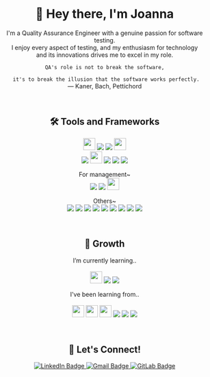 <h1 align="center">👋 Hey there, I'm Joanna</h1>
<p align="center">
I'm a Quality Assurance Engineer with a genuine passion for software testing.<br>I enjoy every aspect of testing, and my enthusiasm
  for technology <br>and its innovations drives me to excel in my role.
  <br>
</p>

<p align="center">
  <code>QA's role is not to break the software,<br>
  it's to break the illusion that the software works perfectly. </code>
  <br>
    — Kaner, Bach, Pettichord
</p>
<br>

<h2 align="center">🛠️ Tools and Frameworks</h2>

<p align="center">
    <img src="https://github.com/joeeen/joeeen/assets/118897487/94dcffa9-b015-4ef8-aab0-1864641cdce9" height=28>
    <img src="https://img.shields.io/badge/Selenium-43B02A?style=for-the-badge&logo=Selenium&logoColor=white">
    <img src="https://img.shields.io/badge/Postman-FF6C37?style=for-the-badge&logo=Postman&logoColor=white">
    <img src="https://github.com/joeeen/joeeen/assets/118897487/c07d3b53-57cc-4cf4-81d6-8e358df2b187" height=28>
  <br>
    <img src="https://img.shields.io/badge/-cypress-%23E5E5E5?style=for-the-badge&logo=cypress&logoColor=058a5e">
    <img src="https://github.com/joeeen/joeeen/assets/118897487/1524388f-7c27-4919-ba6c-fe86f01104d6" height=28>
    <img src="https://img.shields.io/badge/Mocha-8D6748?style=for-the-badge&logo=mocha&logoColor=white">
    <img src="https://img.shields.io/badge/Chai-F4ECDC?style=for-the-badge&logo=chai&logoColor=8B2115">
    <img src="https://img.shields.io/badge/Cucumber-43B02A?style=for-the-badge&logo=cucumber&logoColor=white">
</p>
<p align="center">
  For management~<br>
  <img src="https://img.shields.io/badge/Jira-0052CC?style=for-the-badge&logo=Jira">
  <img src="https://img.shields.io/badge/Trello-0052CC?style=for-the-badge&logo=trello">
  <img src="https://github.com/joeeen/joeeen/assets/118897487/6c9101a9-a2b7-4738-8b58-9521a41f9920" height=28>
</p>
<p align="center">
  Others~<br>
  <img src="https://img.shields.io/badge/VSCode-0078D4?style=for-the-badge&logo=visual%20studio%20code&logoColor=white">
  <img src="https://img.shields.io/badge/JavaScript-323330?style=for-the-badge&logo=javascript&logoColor=F7DF1E">  
  <img src="https://img.shields.io/badge/Ruby-CC342D?style=for-the-badge&logo=ruby&logoColor=white">
  <img src="https://img.shields.io/badge/Python-FFD43B?style=for-the-badge&logo=python&logoColor=blue">
  <img src="https://img.shields.io/badge/MySQL-005C84?style=for-the-badge&logo=mysql&logoColor=white">
  <img src="https://img.shields.io/badge/HTML-E34F26?style=for-the-badge&logo=html5&logoColor=white">
  <img src="https://img.shields.io/badge/CSS-1572B6?style=for-the-badge&logo=css3&logoColor=white">
  <img src="https://img.shields.io/badge/json-5E5C5C?style=for-the-badge&logo=json&logoColor=white">
  <img src="https://img.shields.io/badge/Figma-F24E1E?style=for-the-badge&logo=figma&logoColor=white">
</p>
<br>

<h2 align="center">🌱 Growth</h2>
<p align="center">
   I’m currently learning..
  <br> <br>
  <img src="https://github.com/joeeen/joeeen/assets/118897487/bbd68957-3c15-49f5-a370-c31a929858ec" height=28>
<img src="https://img.shields.io/badge/Playwright-45ba4b?style=for-the-badge&logo=Playwright&logoColor=white">
<img src="https://img.shields.io/badge/Testrail-white?style=for-the-badge&logo=testrail">

</p>

<p align="center">
  I've been learning from..
  <br>
  <br>
 <img src="https://github.com/joeeen/joeeen/assets/118897487/488b2f01-981d-431d-9115-d3113a796d13" height=28>
<img src="https://github.com/joeeen/joeeen/assets/118897487/850c9933-cc99-4d51-979c-b527befc7c1a" height=28>

<img src="https://github.com/joeeen/joeeen/assets/118897487/71fae9ba-3579-4c6f-8b17-6e1143e6d55e" height=28>
<img src="https://img.shields.io/badge/freecodecamp-27273D?style=for-the-badge&logo=freecodecamp&logoColor=white">
<img src="https://img.shields.io/badge/Hackerrank-0d141e?style=for-the-badge&logo=hackerrank">
<img src="https://img.shields.io/badge/Sololearn-white?style=for-the-badge&logo=sololearn">
</p>

<br>
<h2 align="center">🤝 Let's Connect!</h2>

<p align="center">
  <a href="https://www.linkedin.com/in/joanna-qa">
    <img src="https://img.shields.io/badge/-linkedin-181717?style=for-the-badge&logo=linkedin" alt="LinkedIn Badge">
  </a>
    <a href="mailto:joannasqae@gmail.com">
    <img src="https://img.shields.io/badge/-gmail-181717?style=for-the-badge&logo=gmail" alt="Gmail Badge">
  </a>
      <a href="https://gitlab.com/joannasqae">
    <img src="https://img.shields.io/badge/-GitLab-181717?style=for-the-badge&logo=gitlab" alt="GitLab Badge">
  </a>
</p>


